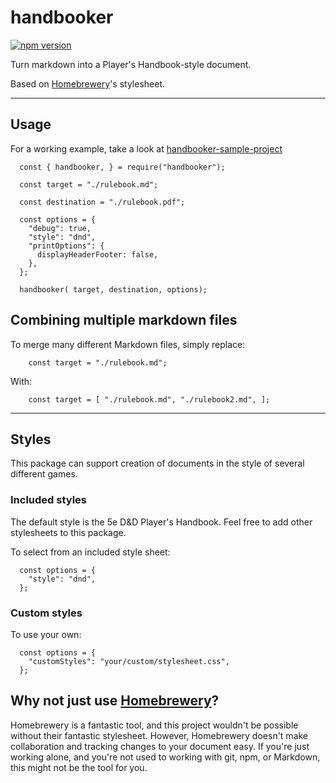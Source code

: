 # handbooker

[![npm version](https://badge.fury.io/js/handbooker.svg)](https://badge.fury.io/js/handbooker)

Turn markdown into a Player's Handbook-style document. 

Based on [Homebrewery](https://github.com/stolksdorf/homebrewery)'s stylesheet.

---

## Usage

For a working example, take a look at [handbooker-sample-project](https://github.com/paragon-games/handbooker-sample-project)

```
  const { handbooker, } = require("handbooker");
  
  const target = "./rulebook.md";
  
  const destination = "./rulebook.pdf";

  const options = {
    "debug": true,
    "style": "dnd",
    "printOptions": {
      displayHeaderFooter: false,
    },
  };

  handbooker( target, destination, options);
```

## Combining multiple markdown files

To merge many different Markdown files, simply replace:
```
    const target = "./rulebook.md";
```

With:
```
    const target = [ "./rulebook.md", "./rulebook2.md", ];
```

---

## Styles

This package can support creation of documents in the style of several different games. 

### Included styles

The default style is the 5e D&D Player's Handbook. Feel free to add other stylesheets to this package.

To select from an included style sheet:

```
  const options = {
    "style": "dnd",
  };
```

### Custom styles

To use your own:

```
  const options = {
    "customStyles": "your/custom/stylesheet.css",
  };
```

## Why not just use [Homebrewery](http://homebrewery.naturalcrit.com/)?

Homebrewery is a fantastic tool, and this project wouldn't be possible without their fantastic stylesheet. However, Homebrewery doesn't make collaboration and tracking changes to your document easy. If you're just working alone, and you're not used to working with git, npm, or Markdown, this might not be the tool for you.
